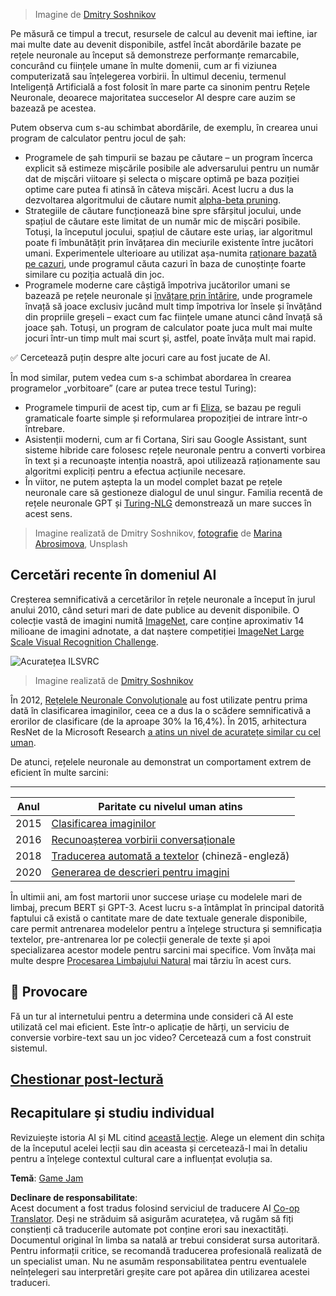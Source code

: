 <!--
CO_OP_TRANSLATOR_METADATA:
{
  "original_hash": "5d1cbc67a9690adb5b33adf297794087",
  "translation_date": "2025-08-25T22:19:27+00:00",
  "source_file": "lessons/1-Intro/README.md",
  "language_code": "ro"
}
-->
> Imagine de [Dmitry Soshnikov](http://soshnikov.com)

Pe măsură ce timpul a trecut, resursele de calcul au devenit mai ieftine, iar mai multe date au devenit disponibile, astfel încât abordările bazate pe rețele neuronale au început să demonstreze performanțe remarcabile, concurând cu ființele umane în multe domenii, cum ar fi viziunea computerizată sau înțelegerea vorbirii. În ultimul deceniu, termenul Inteligență Artificială a fost folosit în mare parte ca sinonim pentru Rețele Neuronale, deoarece majoritatea succeselor AI despre care auzim se bazează pe acestea.

Putem observa cum s-au schimbat abordările, de exemplu, în crearea unui program de calculator pentru jocul de șah:

* Programele de șah timpurii se bazau pe căutare – un program încerca explicit să estimeze mișcările posibile ale adversarului pentru un număr dat de mișcări viitoare și selecta o mișcare optimă pe baza poziției optime care putea fi atinsă în câteva mișcări. Acest lucru a dus la dezvoltarea algoritmului de căutare numit [alpha-beta pruning](https://en.wikipedia.org/wiki/Alpha%E2%80%93beta_pruning).
* Strategiile de căutare funcționează bine spre sfârșitul jocului, unde spațiul de căutare este limitat de un număr mic de mișcări posibile. Totuși, la începutul jocului, spațiul de căutare este uriaș, iar algoritmul poate fi îmbunătățit prin învățarea din meciurile existente între jucători umani. Experimentele ulterioare au utilizat așa-numita [raționare bazată pe cazuri](https://en.wikipedia.org/wiki/Case-based_reasoning), unde programul căuta cazuri în baza de cunoștințe foarte similare cu poziția actuală din joc.
* Programele moderne care câștigă împotriva jucătorilor umani se bazează pe rețele neuronale și [învățare prin întărire](https://en.wikipedia.org/wiki/Reinforcement_learning), unde programele învață să joace exclusiv jucând mult timp împotriva lor însele și învățând din propriile greșeli – exact cum fac ființele umane atunci când învață să joace șah. Totuși, un program de calculator poate juca mult mai multe jocuri într-un timp mult mai scurt și, astfel, poate învăța mult mai rapid.

✅ Cercetează puțin despre alte jocuri care au fost jucate de AI.

În mod similar, putem vedea cum s-a schimbat abordarea în crearea programelor „vorbitoare” (care ar putea trece testul Turing):

* Programele timpurii de acest tip, cum ar fi [Eliza](https://en.wikipedia.org/wiki/ELIZA), se bazau pe reguli gramaticale foarte simple și reformularea propoziției de intrare într-o întrebare.
* Asistenții moderni, cum ar fi Cortana, Siri sau Google Assistant, sunt sisteme hibride care folosesc rețele neuronale pentru a converti vorbirea în text și a recunoaște intenția noastră, apoi utilizează raționamente sau algoritmi expliciți pentru a efectua acțiunile necesare.
* În viitor, ne putem aștepta la un model complet bazat pe rețele neuronale care să gestioneze dialogul de unul singur. Familia recentă de rețele neuronale GPT și [Turing-NLG](https://turing.microsoft.com/) demonstrează un mare succes în acest sens.

> Imagine realizată de Dmitry Soshnikov, [fotografie](https://unsplash.com/photos/r8LmVbUKgns) de [Marina Abrosimova](https://unsplash.com/@abrosimova_marina_foto), Unsplash

## Cercetări recente în domeniul AI

Creșterea semnificativă a cercetărilor în rețele neuronale a început în jurul anului 2010, când seturi mari de date publice au devenit disponibile. O colecție vastă de imagini numită [ImageNet](https://en.wikipedia.org/wiki/ImageNet), care conține aproximativ 14 milioane de imagini adnotate, a dat naștere competiției [ImageNet Large Scale Visual Recognition Challenge](https://image-net.org/challenges/LSVRC/).

![Acuratețea ILSVRC](../../../../lessons/1-Intro/images/ilsvrc.gif)

> Imagine realizată de [Dmitry Soshnikov](http://soshnikov.com)

În 2012, [Rețelele Neuronale Convoluționale](../4-ComputerVision/07-ConvNets/README.md) au fost utilizate pentru prima dată în clasificarea imaginilor, ceea ce a dus la o scădere semnificativă a erorilor de clasificare (de la aproape 30% la 16,4%). În 2015, arhitectura ResNet de la Microsoft Research [a atins un nivel de acuratețe similar cu cel uman](https://doi.org/10.1109/ICCV.2015.123).

De atunci, rețelele neuronale au demonstrat un comportament extrem de eficient în multe sarcini:

---

Anul | Paritate cu nivelul uman atins
-----|------------------------------
2015 | [Clasificarea imaginilor](https://doi.org/10.1109/ICCV.2015.123)
2016 | [Recunoașterea vorbirii conversaționale](https://arxiv.org/abs/1610.05256)
2018 | [Traducerea automată a textelor](https://arxiv.org/abs/1803.05567) (chineză-engleză)
2020 | [Generarea de descrieri pentru imagini](https://arxiv.org/abs/2009.13682)

În ultimii ani, am fost martorii unor succese uriașe cu modelele mari de limbaj, precum BERT și GPT-3. Acest lucru s-a întâmplat în principal datorită faptului că există o cantitate mare de date textuale generale disponibile, care permit antrenarea modelelor pentru a înțelege structura și semnificația textelor, pre-antrenarea lor pe colecții generale de texte și apoi specializarea acestor modele pentru sarcini mai specifice. Vom învăța mai multe despre [Procesarea Limbajului Natural](../5-NLP/README.md) mai târziu în acest curs.

## 🚀 Provocare

Fă un tur al internetului pentru a determina unde consideri că AI este utilizată cel mai eficient. Este într-o aplicație de hărți, un serviciu de conversie vorbire-text sau un joc video? Cercetează cum a fost construit sistemul.

## [Chestionar post-lectură](https://red-field-0a6ddfd03.1.azurestaticapps.net/quiz/201)

## Recapitulare și studiu individual

Revizuiește istoria AI și ML citind [această lecție](https://github.com/microsoft/ML-For-Beginners/tree/main/1-Introduction/2-history-of-ML). Alege un element din schița de la începutul acelei lecții sau din aceasta și cercetează-l mai în detaliu pentru a înțelege contextul cultural care a influențat evoluția sa.

**Temă**: [Game Jam](assignment.md)

**Declinare de responsabilitate**:  
Acest document a fost tradus folosind serviciul de traducere AI [Co-op Translator](https://github.com/Azure/co-op-translator). Deși ne străduim să asigurăm acuratețea, vă rugăm să fiți conștienți că traducerile automate pot conține erori sau inexactități. Documentul original în limba sa natală ar trebui considerat sursa autoritară. Pentru informații critice, se recomandă traducerea profesională realizată de un specialist uman. Nu ne asumăm responsabilitatea pentru eventualele neînțelegeri sau interpretări greșite care pot apărea din utilizarea acestei traduceri.
